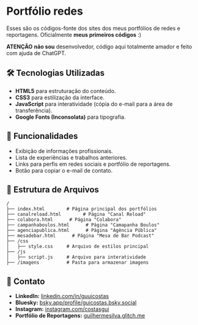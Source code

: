 # Portfólio redes

Esses são os códigos-fonte dos sites dos meus portfólios de redes e reportagens. Oficialmente **meus primeiros códigos** :)

**ATENÇÃO** **não sou** desenvolvedor, código aqui totalmente amador e feito com ajuda de ChatGPT.

## 🛠 Tecnologias Utilizadas
- **HTML5** para estruturação do conteúdo.
- **CSS3** para estilização da interface.
- **JavaScript** para interatividade (cópia do e-mail para a área de transferência).
- **Google Fonts (Inconsolata)** para tipografia.

## 📌 Funcionalidades
- Exibição de informações profissionais.
- Lista de experiências e trabalhos anteriores.
- Links para perfis em redes sociais e portfólio de reportagens.
- Botão para copiar o e-mail de contato.

## 📂 Estrutura de Arquivos
```
/
├── index.html        # Página principal dos portfólios
├── canalreload.html        # Página "Canal Reload"
├── colabora.html      # Página "Colabora"
├── campanhaboulos.html      # Página "Camapanha Boulos"
├── agenciapublica.html      # Página "Agência Pública"
├── mesadebar.html      # Página "Mesa de Bar Podcast"
├── /css
│   ├── style.css     # Arquivo de estilos principal
├── /js
│   ├── script.js     # Arquivo para interatividade
├── /imagens          # Pasta para armazenar imagens
```

## 🔗 Contato
- **LinkedIn:** [linkedin.com/in/guuicostas](https://www.linkedin.com/in/guuicostas/)
- **Bluesky:** [bsky.app/profile/guicostas.bsky.social](https://bsky.app/profile/guicostas.bsky.social)
- **Instagram:** [instagram.com/costasgui](https://www.instagram.com/costasgui/)
- **Portfólio de Reportagens:** [guilhermesilva.glitch.me](https://guilhermesilva.glitch.me/)

